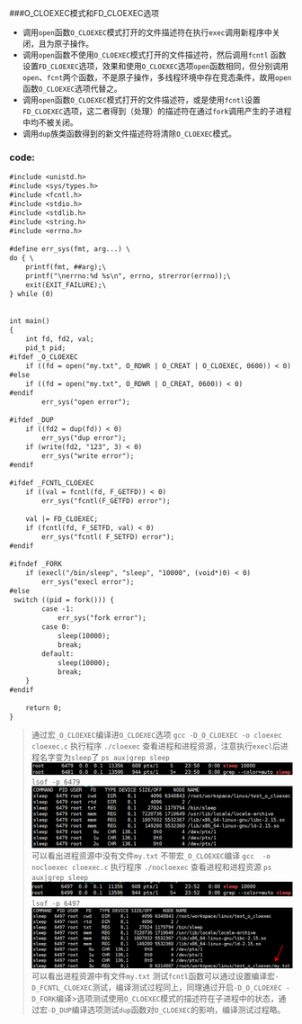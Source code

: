 ###O_CLOEXEC模式和FD_CLOEXEC选项
- 调用`open`函数`O_CLOEXEC`模式打开的文件描述符在执行`exec`调用新程序中关闭，且为原子操作。
- 调用`open`函数不使用`O_CLOEXEC`模式打开的文件描述符，然后调用`fcntl` 函数设置`FD_CLOEXEC`选项，效果和使用`O_CLOEXEC`选项`open`函数相同，但分别调用`open`、`fcnt`两个函数，不是原子操作，多线程环境中存在竞态条件，故用`open`函数`O_CLOEXEC`选项代替之。
- 调用`open`函数`O_CLOEXEC`模式打开的文件描述符，或是使用`fcntl`设置`FD_CLOEXEC`选项，这二者得到（处理）的描述符在通过`fork`调用产生的子进程中均不被关闭。
- 调用`dup`族类函数得到的新文件描述符将清除`O_CLOEXEC`模式。

### code:
```
#include <unistd.h>
#include <sys/types.h>
#include <fcntl.h>
#include <stdio.h>
#include <stdlib.h>
#include <string.h>
#include <errno.h>

#define err_sys(fmt, arg...) \
do { \
    printf(fmt, ##arg);\
    printf("\nerrno:%d %s\n", errno, strerror(errno));\
    exit(EXIT_FAILURE);\
} while (0)


int main()
{
    int fd, fd2, val;
    pid_t pid;
#ifdef _O_CLOEXEC
    if ((fd = open("my.txt", O_RDWR | O_CREAT | O_CLOEXEC, 0600)) < 0) 
#else
    if ((fd = open("my.txt", O_RDWR | O_CREAT, 0600)) < 0) 
#endif
        err_sys("open error");

#ifdef _DUP
    if ((fd2 = dup(fd)) < 0)
        err_sys("dup error");
    if (write(fd2, "123", 3) < 0)
        err_sys("write error");
#endif

#ifdef _FCNTL_CLOEXEC
    if ((val = fcntl(fd, F_GETFD)) < 0)
        err_sys("fcntl(F_GETFD) error");

    val |= FD_CLOEXEC;
    if (fcntl(fd, F_SETFD, val) < 0)
        err_sys("fcntl( F_SETFD) error");
#endif

#ifndef _FORK 
    if (execl("/bin/sleep", "sleep", "10000", (void*)0) < 0)
        err_sys("execl error");
#else
 switch ((pid = fork())) {
        case -1:
            err_sys("fork error");
        case 0:
            sleep(10000);
            break;
        default:
            sleep(10000);
            break;
    }
#endif

    return 0;
}
```

>通过宏`_O_CLOEXEC`编译进`O_CLOEXEC`选项
>```gcc -D_O_CLOEXEC -o cloexec cloexec.c```
>执行程序
>```./cloexec```
>查看进程和进程资源，注意执行`execl`后进程名字变为`sleep`了
>```ps aux|grep sleep```
![Aaron Swartz](https://github.com/HankCoder/csdnblogres/blob/master/linux_system_program_and_linux_other/O_CLOEXEC%E6%A8%A1%E5%BC%8F%E5%92%8CFD_CLOEXEC%E9%80%89%E9%A1%B9/1463068253963.png)
>```lsof -p 6479```   
![Alt text](./1463068308668.png)
> 可以看出进程资源中没有文件`my.txt`
>不带宏`_O_CLOEXEC`编译
>```gcc  -o nocloexec cloexec.c```
>执行程序
>```./nocloexec```
>查看进程和进程资源
>```ps aux|grep sleep```
![Alt text](./1463068378908.png)
>```lsof -p 6497```
![Alt text](./1463068482078.png)
>可以看出进程资源中有文件`my.txt`
>测试`fcntl`函数可以通过设置编译宏`-D_FCNTL_CLOEXEC`测试，编译测试过程同上，同理通过开启`-D_O_CLOEXEC -D_FORK`编译>选项测试使用`O_CLOEXEC`模式的描述符在子进程中的状态，通过宏`-D_DUP`编译选项测试`dup`函数对`O_CLOEXEC`的影响，编译测试过程略。
